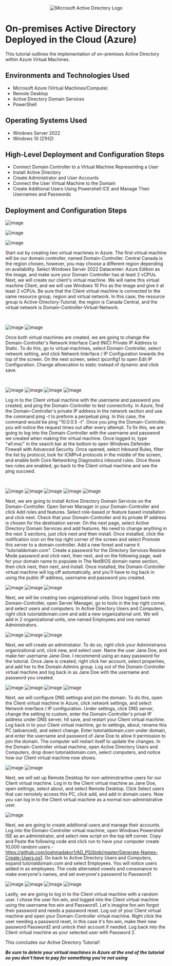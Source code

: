 <p align="center">
<img src="https://i.imgur.com/pU5A58S.png" alt="Microsoft Active Directory Logo"/>
</p>

<h1>On-premises Active Directory Deployed in the Cloud (Azure)</h1>
This tutorial outlines the implementation of on-premises Active Directory within Azure Virtual Machines.<br />



<h2>Environments and Technologies Used</h2>

- Microsoft Azure (Virtual Machines/Compute)
- Remote Desktop
- Active Directory Domain Services
- PowerShell

<h2>Operating Systems Used </h2>

- Windows Server 2022
- Windows 10 (21H2)

<h2>High-Level Deployment and Configuration Steps</h2>

- Connect Domain Controller to a Virtual Machine Representing a User
- Install Active Directory
- Create Administrator and User Accounts
- Connect the User Virtual Machine to the Domain
- Create Additional Users Using Powershell ICE and Manage Their Usernames and Passwords

<h2>Deployment and Configuration Steps</h2>

<p>
  
![image](https://github.com/user-attachments/assets/c57d03de-2674-4d9a-bbb3-372c27b600e7)

![image](https://github.com/user-attachments/assets/3f860bda-ef7b-412a-9577-b9985b199d76)

![image](https://github.com/user-attachments/assets/e9c77b9a-c704-429e-86ae-f1a1c86db86e)


</p>
<p>
Start out by creating two virtual machines in Azure. The first virtual machine will be our domain controller, named Domain-Controller. Central Canada is the region chosen, however, you may choose a different region depending on availability. Select Windows Server 2022 Datacenter: Azure Edition as the image, and make sure your Domain Controller has at least 2 vCPUs. Next, we will create our client's virtual machine. We will name this virtual machine Client, and we will use Windows 10 Pro as the image and give it at least 2 vCPUs. Be sure that the Client virtual machine is connected to the same resource group, region and virtual network. In this case, the resource group is Active-Directory-Tutorial, the region is Canada Central, and the virtual network is Domain-Controller-Virtual-Network. 
</p>
<br />

<p>

![image](https://github.com/user-attachments/assets/8789917f-2505-42d7-b872-281f76b34874)
![image](https://github.com/user-attachments/assets/9b012cb0-36ea-4bdf-95b9-558ea6eab159)


</p>
<p>
Once both virtual machines are created, we are going to change the Domain-Controller's Network Interface Card (NIC) Private IP Address to Static. To do this, go to virtual machines, select Domain-Controller, select network setting, and click Network Interface / IP Configuration towards the top of the screen. On the next screen, select ipconfig1 to open Edit IP Configuration. Change allowcation to static instead of dynamic and click save. 
</p>
<br />

<p>
  
![image](https://github.com/user-attachments/assets/c96699f2-52d0-48f3-b307-8a971b5721bd)
![image](https://github.com/user-attachments/assets/d75c13fe-1ff3-4fbb-98ef-20f09c6601a1)
![image](https://github.com/user-attachments/assets/d30022b8-6f44-4d52-bce5-46e71c0fc6ea)
![image](https://github.com/user-attachments/assets/03c8686d-54b4-49f2-83e1-32e68e314383)


</p>
<p>
Log in to the Client virtual machine with the username and password you created, and ping the Domain-Controller to test connectivity. In Azure, find the Domain-Controller's private IP address in the network section and use the command ping -t to preform a perpetual ping. In this case, the command would be ping "10.0.0.5 -t". Once you ping the Domain-Controller, you will notice the request times out after every attempt. To fix this, we are going to log into the Domain-Controller with the username and password we created when making the virtual machine. Once logged in, type "wf.msc" in the search bar at the bottom to open Windows Defender Firewall with Advanced Security. Once opened, select Inbound Rules, filter the list by protocol, look for ICMPv4 protocols in the middle of the screen, and enable both Core Networking Diagnostics inbound rules. Once those two rules are enabled, go back to the Client virtual machine and see the ping succeed. 
</p>
<br />

![image](https://github.com/user-attachments/assets/9b299287-ee59-4e52-82d7-30adfb3d6e1b)
![image](https://github.com/user-attachments/assets/02c60a43-b83d-4502-a64a-a3b9ad437357)
![image](https://github.com/user-attachments/assets/b3ab14bb-247e-418a-8e34-5fa17aedbd4c)
![image](https://github.com/user-attachments/assets/54e16b2d-01ff-4020-b7d2-b06b4d97e484)
![image](https://github.com/user-attachments/assets/6aa015cb-58e1-4936-a76b-fa3afa21ba2d)


Next, we are going to install Active Directory Domain Services on the Domain-Controller. Open Server Manager in your Domain-Controller and click Add roles and features. Select role-based or feature based installation and click next. Check that your Domain-Controller and its private IP address is chosen for the destination server. On the next page, select Active Directory Domain Services and add features. No need to change anything in the next 3 sections, just click next and then install. Once installed, click the notification icon on the top right corner of the screen and select Promote this server to a domain controller. Add a new forest and name it "tutorialdomain.com". Create a password for the Directory Services Restore Mode password and click next, then next, and on the following page, wait for your domain name to populate in The NetBIOS domain name section, then click next, then next, and install. Once installed, the Domain-Controller virtual machine will log off automatically, and you'll have to log back in using the public IP address, username and password you created. 

![image](https://github.com/user-attachments/assets/6c165219-0e6c-42ea-9bbe-959bd0754efa)
![image](https://github.com/user-attachments/assets/439277e4-86e3-430e-8cc9-9e5b7108740b)
![image](https://github.com/user-attachments/assets/40e14396-a795-4bc8-b186-fad4b6966ba6)


Next, we will be creating two organizational units. Once logged back into Domain-Controller, open Server Manager, go to tools in the top right corner, and select users and computers. In Active Directory Users and Computers, right click tutorialdomain.com and add a new organizational unit. We will add in 2 organizational units, one named Employees and one named Administrators. 


![image](https://github.com/user-attachments/assets/010b65c1-9dd1-4eb7-a7e3-e4b252f40f7a)
![image](https://github.com/user-attachments/assets/dc64bdd4-2f02-48ba-9dcb-1106e2c45231)
![image](https://github.com/user-attachments/assets/b8732663-5958-42ea-8f19-5e707645c4a2)


Next, we will create an administator. To do so, right click your Administraros organizational unit, click new, and select user. Name the user Jane Doe, and make her username Jane-Doe. I recommend using an easy password for the tutorial. Once Jane is created, right click her account, select properties, and add her to the Domain Admins group. Log out of the Domain-Controller virtual machine and log back in as Jane Doe with the username and password you created. 

![image](https://github.com/user-attachments/assets/75ae873c-1274-4ff6-bd66-af96037473ef)
![image](https://github.com/user-attachments/assets/04e7e753-5f0d-47e5-980e-b6a9fb6a7c84)
![image](https://github.com/user-attachments/assets/f8374a46-9475-4adf-ad9f-5fd320d36a2b)
![image](https://github.com/user-attachments/assets/a35e13af-9e04-4010-b8e8-090ed1005b78)

Next, we will configure DNS settings and join the domain. To do this, open the Client virtual machine in Azure, click network settings, and select Network interface / IP configuration. Under settings, click DNS server, change the setting to custom, enter the Domain-Controller's privat IP address under DNS server, hit save, and restart your Client virtual machine. Log back in to your Client virtual machine, go to settings, about, rename this PC (advanced), and select change. Enter tutorialdomain.com under domain, and enter the username and password of Jane Doe to allow it permission to join the domain. The computer will restart itself to update the changes. In the Domain-Controller virtual machine, open Active Directory Users and Computers, drop down tutorialdomain.com, select computers, and notice how our Client virtual machine now shows. 

![image](https://github.com/user-attachments/assets/a8ca0341-1ccc-4c29-8231-91920366b26c)
![image](https://github.com/user-attachments/assets/983bab42-48ce-473b-a447-5efc9b2fbd36)


Next, we will set up Remote Desktop for non-administrartive users for our Client virtual machine. Log in to the Client virtual machine as Jane Doe, open settings, select about, and select Remote Desktop. Click Select users that can remotely access this PC, click add, and add in domain users. Now you can log in to the Client virtual machine as a normal non-administrative user. 

![image](https://github.com/user-attachments/assets/b9d40606-ca3f-40a5-b7b6-0f68b79e3aff)


Next, we are going to create additional users and manage their accounts. Log into the Domain-Controller virtual machine, open Windows Powershell ISE as an administrator, and select new script on the top left corner. Copy and Paste the following code and click run to have your computer create 10,000 random users - https://github.com/joshmadakor1/AD_PS/blob/master/Generate-Names-Create-Users.ps1. Go back to Active Directory Users and Computers, expand tutorialdomain.com and select Employees. You will notice users added in as employees. The code alternated vowels and consonance to make everyone's names, and set everyone's password to Password1.

![image](https://github.com/user-attachments/assets/48bd6012-4166-4949-821e-619ace60b5ef)
![image](https://github.com/user-attachments/assets/a9238ce2-e732-4e99-ba9d-903f2b004782)
![image](https://github.com/user-attachments/assets/f258d2e0-c3c8-468c-93e8-c8158ef5a1e8)
![image](https://github.com/user-attachments/assets/95b678c2-a61d-4ce8-8d57-c5c13d59a534)


Lastly, we are going to log in to the Client virtual machine with a random user. I chose the user fon.win, and logged into the Client virtual machine using the username fon.win and Password1. Let's imagine fon.win forgot their password and needs a password reset. Log out of your Client virtual machine and open your Domain-Controller virtual machine. Right click the user needing a password reset, in this case it's fon.win, make their new password Password2 and unlock their account if needed.  Log back into the Client virtual machine as your selected user with Password 2.

This concludes our Active Directory Tutorial!

***Be sure to delete your virtual machines in Azure at the end of the tutorial so you don't have to pay for something you're not using***
